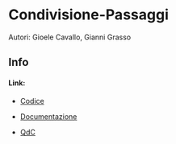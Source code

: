# Condivisione-Passaggi
Autori: Gioele Cavallo, Gianni Grasso

## Info

#### Link:
- [Codice](src/)

- [Documentazione](Documenti/)

- [QdC](Documenti/QdC_SecondoSemestre_pilotaggioDrone.pdf)
